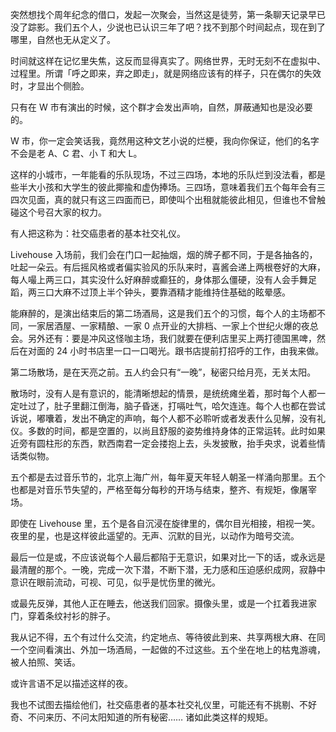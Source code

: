 突然想找个周年纪念的借口，发起一次聚会，当然这是徒劳，第一条聊天记录早已没了踪影。我们五个人，少说也已认识三年了吧？找不到那个时间起点，现在到了哪里，自然也无从定义了。

时间就这样在记忆里失焦，这反而显得真实了。网络世界，无时无刻不在虚拟中、过程里。所谓「呼之即来，弃之即走」，就是网络应该有的样子，只在偶尔的失效时，才显出个侧脸。

只有在 W 市有演出的时候，这个群才会发出声响，自然，屏蔽通知也是没必要的。

W 市，你一定会笑话我，竟然用这种文艺小说的烂梗，我向你保证，他们的名字不会是老 A、C 君、小 T 和大 L。

这样的小城市，一年能看的乐队现场，不过三四场，本地的乐队烂到没法看，都是些半大小孩和大学生的彼此揶揄和虚伪捧场。三四场，意味着我们五个每年会有三四次见面，真的就只有这三四面而已，即使叫个出租就能彼此相见，但谁也不曾触碰这个号召大家的权力。

有人把这称为：社交癌患者的基本社交礼仪。



Livehouse 入场前，我们会在门口一起抽烟，烟的牌子都不同，于是各抽各的，吐起一朵云。有后摇风格或者偏实验风的乐队来时，喜酱会递上两根卷好的大麻，每人嘬上两三口，其实没什么好麻醉或癫狂的，身体那么僵硬，没有人会手舞足蹈，两三口大麻不过顶上半个钟头，要靠酒精才能维持住基础的眩晕感。

能麻醉的，是演出结束后的第二场酒局，这是我们五个的习惯，每个人的主场都不同，一家居酒屋、一家精酿、一家 0 点开业的大排档、一家上个世纪火爆的夜总会。另外还有：要是冲风这怪咖主场，我们就要在便利店里买上两打德国黑啤，然后在对面的 24 小时书店里一口一口喝光。跟书店提前打招呼的工作，由我来做。



第二场散场，是在天亮之前。五人约会只有“一晚”，秘密只给月亮，无关太阳。

散场时，没有人是有意识的，能清晰想起的情景，是统统瘫坐着，那时每个人都一定吐过了，肚子里翻江倒海，脑子昏迷，打嗝吐气，哈欠连连。每个人也都在尝试诉说，嘟囔着，发出不确定的声响，每个人都不必聆听或者发表什么见解，没有礼仪。多数的时间，都是空置的，以尚且舒服的姿势维持身体的正常运转。此时如果近旁有圆柱形的东西，默西南君一定会搂抱上去，头发披散，抬手央求，说着些情话类似物。

五个都是去过音乐节的，北京上海广州，每年夏天年轻人朝圣一样涌向那里。五个也都是对音乐节失望的，严格至每分每秒的开场与结束，整齐、有规矩，像屠宰场。

即使在 Livehouse 里，五个是各自沉浸在旋律里的，偶尔目光相接，相视一笑。夜里的星，也是这样彼此遥望的。无声、沉默的目光，以动作为暗号交流。



最后一位是或，不应该说每个人最后都陷于无意识，如果对比一下的话，或永远是最清醒的那个。一晚，完成一次下潜，不断下潜，无力感和压迫感织成网，寂静中意识在眼前流动，可视、可见，似乎是忧伤里的微光。

或最先反弹，其他人正在睡去，他送我们回家。摄像头里，或是一个扛着我进家门，穿着条纹衬衫的胖子。



我从记不得，五个有过什么交流，约定地点、等待彼此到来、共享两根大麻、在同一个空间看演出、外加一场酒局，一起做的不过这些。五个坐在地上的枯鬼游魂，被人拍照、笑话。

或许言语不足以描述这样的夜。

我也不试图去描绘他们，社交癌患者的基本社交礼仪里，可能还有不挑剔、不好奇、不问来历、不问太阳知道的所有秘密…… 诸如此类这样的规矩。









